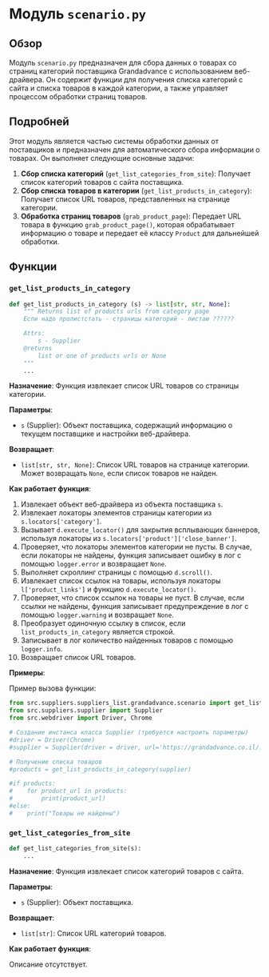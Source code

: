 # Модуль `scenario.py`

## Обзор

Модуль `scenario.py` предназначен для сбора данных о товарах со страниц категорий поставщика Grandadvance с использованием веб-драйвера. Он содержит функции для получения списка категорий с сайта и списка товаров в каждой категории, а также управляет процессом обработки страниц товаров.

## Подробней

Этот модуль является частью системы обработки данных от поставщиков и предназначен для автоматического сбора информации о товарах. Он выполняет следующие основные задачи:

1.  **Сбор списка категорий** (`get_list_categories_from_site`): Получает список категорий товаров с сайта поставщика.
2.  **Сбор списка товаров в категории** (`get_list_products_in_category`): Получает список URL товаров, представленных на странице категории.
3.  **Обработка страниц товаров** (`grab_product_page`): Передает URL товара в функцию `grab_product_page()`, которая обрабатывает информацию о товаре и передает её классу `Product` для дальнейшей обработки.

## Функции

### `get_list_products_in_category`

```python
def get_list_products_in_category (s) -> list[str, str, None]:
    """ Returns list of products urls from category page
    Если надо пролистстать - страницы категорий - листаю ??????

    Attrs:
        s - Supplier
    @returns
        list or one of products urls or None
    """
    ...
```

**Назначение**: Функция извлекает список URL товаров со страницы категории.

**Параметры**:

*   `s` (Supplier): Объект поставщика, содержащий информацию о текущем поставщике и настройки веб-драйвера.

**Возвращает**:

*   `list[str, str, None]`: Список URL товаров на странице категории. Может возвращать `None`, если список товаров не найден.

**Как работает функция**:

1.  Извлекает объект веб-драйвера из объекта поставщика `s`.
2.  Извлекает локаторы элементов страницы категории из `s.locators['category']`.
3.  Вызывает `d.execute_locator()` для закрытия всплывающих баннеров, используя локаторы из `s.locators['product']['close_banner']`.
4.  Проверяет, что локаторы элементов категории не пусты. В случае, если локаторы не найдены, функция записывает ошибку в лог с помощью `logger.error` и возвращает `None`.
5.  Выполняет скроллинг страницы с помощью `d.scroll()`.
6.  Извлекает список ссылок на товары, используя локаторы `l['product_links']` и функцию `d.execute_locator()`.
7.  Проверяет, что список ссылок на товары не пуст. В случае, если ссылки не найдены, функция записывает предупреждение в лог с помощью `logger.warning` и возвращает `None`.
8.  Преобразует одиночную ссылку в список, если `list_products_in_category` является строкой.
9.  Записывает в лог количество найденных товаров с помощью `logger.info`.
10. Возвращает список URL товаров.

**Примеры**:

Пример вызова функции:

```python
from src.suppliers.suppliers_list.grandadvance.scenario import get_list_products_in_category
from src.suppliers.supplier import Supplier
from src.webdriver import Driver, Chrome

# Создание инстанса класса Supplier (требуется настроить параметры)
#driver = Driver(Chrome)
#supplier = Supplier(driver = driver, url='https://grandadvance.co.il/....')  # необходимо указать url категории

# Получение списка товаров
#products = get_list_products_in_category(supplier)

#if products:
#    for product_url in products:
#        print(product_url)
#else:
#    print("Товары не найдены")
```

### `get_list_categories_from_site`

```python
def get_list_categories_from_site(s):
    ...
```

**Назначение**: Функция извлекает список категорий товаров с сайта.

**Параметры**:

*   `s` (Supplier): Объект поставщика.

**Возвращает**:

*   `list[str]`: Список URL категорий товаров.

**Как работает функция**:

Описание отсутствует.